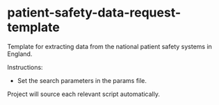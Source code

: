 # patient-safety-data-request-template
Template for extracting data from the national patient safety systems in England.

Instructions:
* Set the search parameters in the params file. 

Project will source each relevant script automatically. 